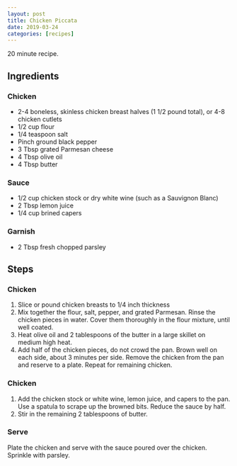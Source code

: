 ```yaml
---
layout: post
title: Chicken Piccata
date: 2019-03-24
categories: [recipes]
---
```


20 minute recipe.

## Ingredients

### Chicken

- 2-4 boneless, skinless chicken breast halves (1 1/2 pound total), or 4-8 chicken cutlets
- 1/2 cup flour
- 1/4 teaspoon salt
- Pinch ground black pepper
- 3 Tbsp grated Parmesan cheese
- 4 Tbsp olive oil
- 4 Tbsp butter

### Sauce

- 1/2 cup chicken stock or dry white wine (such as a Sauvignon Blanc)
- 2 Tbsp lemon juice
- 1/4 cup brined capers

### Garnish

- 2 Tbsp fresh chopped parsley

## Steps

### Chicken

1. Slice or pound chicken breasts to 1/4 inch thickness
1. Mix together the flour, salt, pepper, and grated Parmesan. Rinse the chicken pieces in water. Cover them thoroughly in the flour mixture, until well coated.
1. Heat olive oil and 2 tablespoons of the butter in a large skillet on medium high heat.
1. Add half of the chicken pieces, do not crowd the pan. Brown well on each side, about 3 minutes per side. Remove the chicken from the pan and reserve to a plate. Repeat for remaining chicken.

### Chicken

1. Add the chicken stock or white wine, lemon juice, and capers to the pan. Use a spatula to scrape up the browned bits. Reduce the sauce by half.
1. Stir in the remaining 2 tablespoons of butter.

### Serve

Plate the chicken and serve with the sauce poured over the chicken. Sprinkle with parsley.
